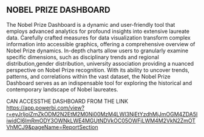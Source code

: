 ## NOBEL PRIZE DASHBOARD

The Nobel Prize Dashboard is a dynamic and user-friendly tool that employs advanced analytics for profound insights into extensive laureate data. 
Carefully crafted measures for data visualization transform complex information into accessible graphics, offering a comprehensive overview of Nobel Prize dynamics. 
In-depth charts allow users to granularly examine specific dimensions, such as disciplinary trends and regional distribution,gender distribution, university association providing a nuanced perspective on Nobel Prize recognition.
With its ability to uncover trends, patterns, and correlations within the vast dataset, the Nobel Prize Dashboard serves as an indispensable tool for exploring the historical and contemporary landscape of Nobel laureates. 

CAN ACCESSTHE DASHBOARD FROM THE LINK
https://app.powerbi.com/view?r=eyJrIjoiZmZkODM2N2EtM2M0Ni00MzM4LWI3NjEtYzdhMjJmOGM4ZDA5IiwidCI6ImRmODY3OWNkLWE4MGUtNDVkOC05OWFjLWM4M2VkN2ZmOTVhMCJ9&pageName=ReportSection
